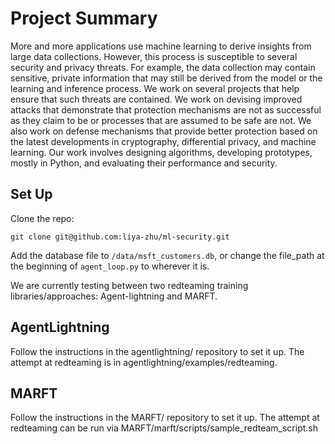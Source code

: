 # Project Summary

More and more applications use machine learning to derive insights from large data collections. However, this process is susceptible to several security and privacy threats. For example, the data collection may contain sensitive, private information that may still be derived from the model or the learning and inference process. We work on several projects that help ensure that such threats are contained. We work on devising improved attacks that demonstrate that protection mechanisms are not as successful as they claim to be or processes that are assumed to be safe are not. We also work on defense mechanisms that provide better protection based on the latest developments in cryptography, differential privacy, and machine learning. Our work involves designing algorithms, developing prototypes, mostly in Python, and evaluating their performance and security.


## Set Up

Clone the repo:
```
git clone git@github.com:liya-zhu/ml-security.git
```

Add the database file to `/data/msft_customers.db`, or change the file_path at the beginning of `agent_loop.py` to wherever it is.


We are currently testing between two redteaming training libraries/approaches: Agent-lightning and MARFT.

## AgentLightning

Follow the instructions in the agentlightning/ repository to set it up. The attempt at redteaming is in agentlightning/examples/redteaming.

## MARFT

Follow the instructions in the MARFT/ repository to set it up. The attempt at redteaming can be run via MARFT/marft/scripts/sample_redteam_script.sh
